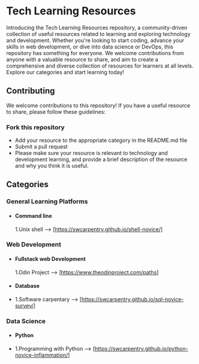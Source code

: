 
# Tech Learning Resources

Introducing the Tech Learning Resources repository, a community-driven collection of useful resources related to learning and exploring technology and development. Whether you're looking to start coding, advance your skills in web development, or dive into data science or DevOps, this repository has something for everyone. We welcome contributions from anyone with a valuable resource to share, and aim to create a comprehensive and diverse collection of resources for learners at all levels. Explore our categories and start learning today!


## Contributing

We welcome contributions to this repository! If you have a useful resource to share, please follow these guidelines:

### Fork this repository

- Add your resource to the appropriate category in the README.md file
- Submit a pull request
- Please make sure your resource is relevant to technology and development learning, and provide a brief description of the resource and why you think it is useful.

## Categories

### General Learning Platforms
- #### Command line 
  1.Unix shell  --> [https://swcarpentry.github.io/shell-novice/]


### Web Development

- #### Fullstack web Development
  1.Odin Project --> [https://www.theodinproject.com/paths]
- #### Database
- 1.Software carpentary --> [https://swcarpentry.github.io/sql-novice-survey/]

### Data Science

- #### Python
- 1.Programming with Python --> [https://swcarpentry.github.io/python-novice-inflammation/]


